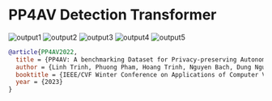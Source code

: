 # PP4AV Detection Transformer

![output1](https://github.com/AndreiMoraru123/DetrPP4AV/assets/81184255/92bc78da-63d3-4054-b81e-2f5d5ac6e76a)
![output2](https://github.com/AndreiMoraru123/DetrPP4AV/assets/81184255/b3d5854a-47c1-4330-8e63-0c4c419c124f)
![output3](https://github.com/AndreiMoraru123/DetrPP4AV/assets/81184255/2148118b-a3b0-4707-b9ed-2370332b8f19)
![output4](https://github.com/AndreiMoraru123/DetrPP4AV/assets/81184255/2e997620-6627-420b-b80a-5e751a40d52e)
![output5](https://github.com/AndreiMoraru123/DetrPP4AV/assets/81184255/29161b1a-56d8-4d7e-bab6-3ef5b9a5e17a)

```bib
@article{PP4AV2022,
  title = {PP4AV: A benchmarking Dataset for Privacy-preserving Autonomous Driving},
  author = {Linh Trinh, Phuong Pham, Hoang Trinh, Nguyen Bach, Dung Nguyen, Giang Nguyen, Huy Nguyen},
  booktitle = {IEEE/CVF Winter Conference on Applications of Computer Vision (WACV)},
  year = {2023}
}
```
